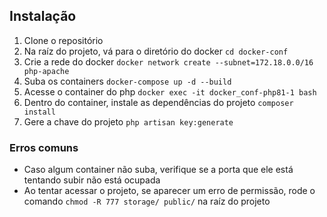 ## Instalação
1. Clone o repositório
2. Na raíz do projeto, vá para o diretório do docker `cd docker-conf`
3. Crie a rede do docker `docker network create --subnet=172.18.0.0/16 php-apache`
4. Suba os containers `docker-compose up -d --build`
5. Acesse o container do php `docker exec -it docker_conf-php81-1 bash`
6. Dentro do container, instale as dependências do projeto `composer install`
7. Gere a chave do projeto `php artisan key:generate`

### Erros comuns
- Caso algum container não suba, verifique se a porta que ele está tentando subir não está ocupada
- Ao tentar acessar o projeto, se aparecer um erro de permissão, rode o comando `chmod -R 777 storage/ public/` na raíz do projeto
